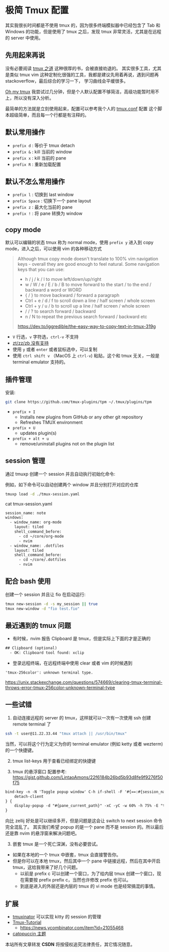 # 极简 Tmux 配置

其实我很长时间都是不使用 tmux 的，因为很多终端模拟器中已经包含了 Tab 和 Windows 的功能，但是使用了 tmux 之后，发现 tmux 非常灵活，尤其是在远程的 server 中使用。

## 先用起来再说
没有必要阅读 [tmux 之道](https://leanpub.com/the-tao-of-tmux/read) 这种很厚的书，会被直接劝退的。
其实很多工具，尤其是类似 tmux vim 这种定制化很强的工具，我都是建议先用着再说，遇到问题再 stackoverflow，最后综合的学习一下，
学习曲线会平缓很多。

[Oh my tmux](https://github.com/gpakosz/.tmux) 我尝试过几分钟，但是个人默认配置不够简洁，高级功能暂时用不上，所以没有深入分析。

最简单的方法就是立刻使用起来，配置可以参考我个人的 [tmux.conf](https://github.com/Martins3/My-Linux-Config/blob/master/scripts/tmux.conf) 配置
这个脚本超级简单，而且每一个行都是有注释的。

## 默认常用操作
- `prefix d` : 等价于 tmux detach
- `prefix &` : kill 当前的 window
- `prefix x` : kill 当前的 pane
- `prefix R` : 重新加载配置

## 默认不怎么常用操作
- `prefix l` : 切换到 last window
- `prefix Space` : 切换下一个 pane layout
- `prefix z` : 最大化当前的 pane
- `prefix !` : 将 pane 转换为 window

## copy mode
默认可以编辑的状态 tmux 称为 normal mode，使用 `prefix y` 进入到 copy mode，进入之后，可以使用 vim 的各种移动方式

> Although tmux copy mode doesn't translate to 100% vim navigation keys - overall they are good enough to feel natural. Some navigation keys that you can use:
> - h / j / k / l to move left/down/up/right
> - w / W / e / E / b / B to move forward to the start / to the end / backward a word or WORD
> - { / } to move backward / forward a paragraph
> - Ctrl + e / d / f to scroll down a line / half screen / whole screen
> - Ctrl + y / u / b to scroll up a line / half screen / whole screen
> - / / ? to search forward / backward
> - n / N to repeat the previous search forward / backward
> etc
>
>  https://dev.to/iggredible/the-easy-way-to-copy-text-in-tmux-319g

- `V` 行选，`v` 字符选，`ctrl-v` 不支持
- [zt/zz/zb 没有支持](https://www.reddit.com/r/tmux/comments/5yoh1q/is_there_a_hack_to_have_vi_ztzzzb_in_copy_mode/)
- 使用 `y` 或者 `enter` 或者鼠标选中，可以复制
- 使用 `ctrl shift v` （MacOS 上 `ctrl-v`) 粘贴，这个和 tmux 无关，一般是 terminal emulator 支持的。

## 插件管理

安装:
```sh
git clone https://github.com/tmux-plugins/tpm ~/.tmux/plugins/tpm
```

- `prefix + I`
  - Installs new plugins from GitHub or any other git repository
  - Refreshes TMUX environment
- `prefix + U`
  - updates plugin(s)
- `prefix + alt + u`
  - remove/uninstall plugins not on the plugin list

## session 管理

通过 tmuxp 创建一个 session 并且自动执行初始化命令:

例如，如下命令可以自动创建两个 window 并且分别打开对应的仓库
```sh
tmuxp load -d ./tmux-session.yaml
```

cat tmux-session.yaml
```txt
session_name: note
windows:
  - window_name: org-mode
    layout: tiled
    shell_command_before:
      - cd ~/core/org-mode
      - nvim
  - window_name: .dotfiles
    layout: tiled
    shell_command_before:
      - cd ~/core/.dotfiles
      - nvim
```
## 配合 bash 使用

创建一个 session 并且让 fio 在启动运行:
```sh
tmux new-session -d -s my_session || true
tmux new-window -d "fio test.fio"
```

## 最近遇到的 tmux 问题
- 有时候，nvim 报告 Clipboard 是 tmux，但是实际上下面的才是正确的
```txt
## Clipboard (optional)
  - OK: Clipboard tool found: xclip
```
- 登录远程终端，在远程终端中使用 clear 或者 vim 的时候遇到
```txt
'tmux-256color': unknown terminal type.
```
https://unix.stackexchange.com/questions/574669/clearing-tmux-terminal-throws-error-tmux-256color-unknown-terminal-type

## 一些试错

1. 自动连接远程的 server 的 tmux，这样就可以一次有一次使用 ssh 创建 remote terminal 了
```sh
ssh -t user@11.22.33.44 "tmux attach || /usr/bin/tmux"
```
当然，可以将这个行为定义为你的 terminal emulator (例如 ketty 或者 wezterm)的一个快捷键。

2. tmux list-keys 用于查看已经绑定的快捷键

2. tmux 的悬浮窗口
配置参考: https://gist.github.com/LintaoAmons/22f6184b26bd5b93d8fe9f9276f50f75
```txt
bind-key -n -N 'Toggle popup window' C-h if-shell -F '#{==:#{session_name},popup}' {
    detach-client
} {
    display-popup -d "#{pane_current_path}" -xC -yC -w 60% -h 75% -E "tmux attach-session -t popup || tmux new-session -s popup"
}
```
向比 zellij 好处是可以继续多开，但是问题是这会让 switch to next session 命令完全混乱了。
其实我们希望 popup 的是一个 pane 而不是 session 的。所以最后还是靠 nvim 的悬浮窗来解决问题吧。

3. 嵌套 tmux 是一个死亡深渊，没有必要尝试。
  - 如果在本地的一个 tmux 中嵌套，tmux 会直接警告你。
  - 但是你可以在本地 tmux，然后其中一个 pane 中链接远程，然后在其中开启 tmux，这给我带来了好几个问题。
    - 以前是 prefix c 可以创建一个窗口，为了给内层 tmux 创建一个窗口，现在需要按 prefix prefix c，当然也许修改 prefix 也可以。
    - 到底是进入的外层还是内层的 tmux 的 vi mode 也是经常搞混的事情。

## 扩展
- [tmuxinator](https://github.com/tmuxinator/tmuxinator) 可以实现 kitty 的 session 的管理
- [Tmux-Tutorial](https://leimao.github.io/blog/Tmux-Tutorial/)
  - https://news.ycombinator.com/item?id=21055468
- [catppuccin 主题](https://github.com/catppuccin/tmux)


<script src="https://giscus.app/client.js"
        data-repo="Martins3/My-Linux-Config"
        data-repo-id="MDEwOlJlcG9zaXRvcnkyMTUwMDkyMDU="
        data-category="General"
        data-category-id="MDE4OkRpc2N1c3Npb25DYXRlZ29yeTMyODc0NjA5"
        data-mapping="pathname"
        data-reactions-enabled="1"
        data-emit-metadata="0"
        data-input-position="bottom"
        data-theme="light"
        data-lang="en"
        crossorigin="anonymous"
        async>
</script>

本站所有文章转发 **CSDN** 将按侵权追究法律责任，其它情况随意。
